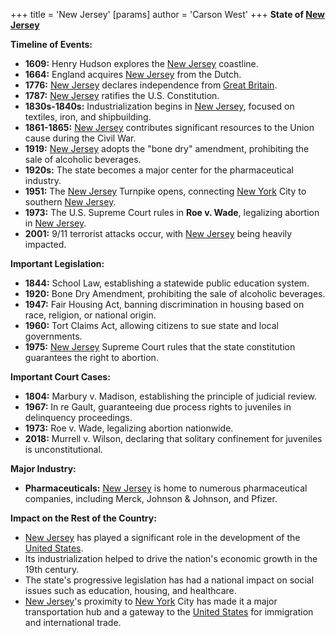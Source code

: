 +++
 title = 'New Jersey'
[params]
	author = 'Carson West'
+++
**State of [New Jersey](./../new-jersey/)**

**Timeline of Events:**

* **1609:** Henry Hudson explores the [New Jersey](./../new-jersey/) coastline.
* **1664:** England acquires [New Jersey](./../new-jersey/) from the Dutch.
* **1776:** [New Jersey](./../new-jersey/) declares independence from [Great Britain](./../great-britain/).
* **1787:** [New Jersey](./../new-jersey/) ratifies the U.S. Constitution.
* **1830s-1840s:** Industrialization begins in [New Jersey](./../new-jersey/), focused on textiles, iron, and shipbuilding.
* **1861-1865:** [New Jersey](./../new-jersey/) contributes significant resources to the Union cause during the Civil War.
* **1919:** [New Jersey](./../new-jersey/) adopts the "bone dry" amendment, prohibiting the sale of alcoholic beverages.
* **1920s:** The state becomes a major center for the pharmaceutical industry.
* **1951:** The [New Jersey](./../new-jersey/) Turnpike opens, connecting [New York](./../new-york/) City to southern [New Jersey](./../new-jersey/).
* **1973:** The U.S. Supreme Court rules in **Roe v. Wade**, legalizing abortion in [New Jersey](./../new-jersey/).
* **2001:** 9/11 terrorist attacks occur, with [New Jersey](./../new-jersey/) being heavily impacted.

**Important Legislation:**

* **1844:** School Law, establishing a statewide public education system.
* **1920:** Bone Dry Amendment, prohibiting the sale of alcoholic beverages.
* **1947:** Fair Housing Act, banning discrimination in housing based on race, religion, or national origin.
* **1960:** Tort Claims Act, allowing citizens to sue state and local governments.
* **1975:** [New Jersey](./../new-jersey/) Supreme Court rules that the state constitution guarantees the right to abortion.

**Important Court Cases:**

* **1804:** Marbury v. Madison, establishing the principle of judicial review.
* **1967:** In re Gault, guaranteeing due process rights to juveniles in delinquency proceedings.
* **1973:** Roe v. Wade, legalizing abortion nationwide.
* **2018:** Murrell v. Wilson, declaring that solitary confinement for juveniles is unconstitutional.

**Major Industry:**

* **Pharmaceuticals:** [New Jersey](./../new-jersey/) is home to numerous pharmaceutical companies, including Merck, Johnson & Johnson, and Pfizer.

**Impact on the Rest of the Country:**

* [New Jersey](./../new-jersey/) has played a significant role in the development of the [United States](./../united-states/).
* Its industrialization helped to drive the nation's economic growth in the 19th century.
* The state's progressive legislation has had a national impact on social issues such as education, housing, and healthcare.
* [New Jersey](./../new-jersey/)'s proximity to [New York](./../new-york/) City has made it a major transportation hub and a gateway to the [United States](./../united-states/) for immigration and international trade.
